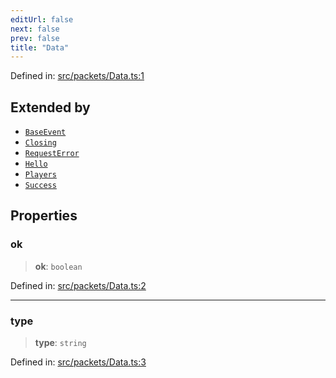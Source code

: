 ```yaml
---
editUrl: false
next: false
prev: false
title: "Data"
---
```


Defined in: [src/packets/Data.ts:1](https://github.com/ReconnectedCC/ReconnectedChat/blob/11808a4ccf9a9a1ccda66cd61ef3e2ee6db98c33/src/packets/Data.ts#L1)

## Extended by

- [`BaseEvent`](/reconnectedchat/interfaces/baseevent/)
- [`Closing`](/reconnectedchat/interfaces/closing/)
- [`RequestError`](/reconnectedchat/interfaces/requesterror/)
- [`Hello`](/reconnectedchat/interfaces/hello/)
- [`Players`](/reconnectedchat/interfaces/players/)
- [`Success`](/reconnectedchat/interfaces/success/)

## Properties

### ok

> **ok**: `boolean`

Defined in: [src/packets/Data.ts:2](https://github.com/ReconnectedCC/ReconnectedChat/blob/11808a4ccf9a9a1ccda66cd61ef3e2ee6db98c33/src/packets/Data.ts#L2)

***

### type

> **type**: `string`

Defined in: [src/packets/Data.ts:3](https://github.com/ReconnectedCC/ReconnectedChat/blob/11808a4ccf9a9a1ccda66cd61ef3e2ee6db98c33/src/packets/Data.ts#L3)
